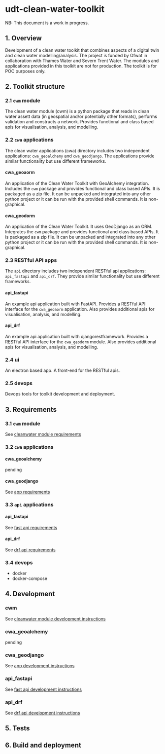 # udt-clean-water-toolkit

NB: This document is a work in progress.

## 1. Overview

Development of a clean water toolkit that combines aspects of a digital twin and clean water modelling/analysis. The project is funded by Ofwat in collaboration with Thames Water and Severn Trent Water. The modules and applications provided in this toolkit are not for production. The toolkit is for POC purposes only.

## 2. Toolkit structure

### 2.1 `cwm` module

The clean water module (cwm) is a python package that reads in clean water assett data (in geospatial and/or potentially other formats), performs validation and constructs a network. Provides functional and class based apis for visualisation, analysis, and modelling. 

### 2.2 `cwa` applications

The clean water applications (cwa) directory includes two independent applications: `cwa_geoalchemy` and `cwa_geodjango`. The applications provide similar functionality but use different frameworks.

#### cwa_geoaorm

An application of the Clean Water Toolkit with GeoAlchemy integration. Includes the `cwm` package and provides functional and class based APIs. It is packaged as a zip file. It can be unpacked and integrated into any other python project or it can be run with the provided shell commands. It is non-graphical. 

#### cwa_geodorm

An application of the Clean Water Toolkit. It uses GeoDjango as an ORM. Integrates the `cwm` package and provides functional and class based APIs. It is packaged as a zip file. It can be unpacked and integrated into any other python project or it can be run with the provided shell commands. It is non-graphical. 

### 2.3 RESTful API apps

The `api` directory includes two independent RESTful api applications: `api_fastapi` and `api_drf`. They provide similar functionality but use different frameworks.

#### api_fastapi

An example api application built with FastAPI. Provides a RESTful API interface for the `cwa_geoaorm` application. Also provides additional apis for visualisation, analysis, and modelling.

#### api_drf

An example api application built with djangorestframework. Provides a RESTful API interface for the `cwa_geodorm` module. Also provides additional apis for visualisation, analysis, and modelling.

### 2.4 ui

An electron based app. A front-end for the RESTful apis.

### 2.5 devops

Devops tools for toolkit development and deployment.


## 3. Requirements

### 3.1 `cwm` module

See [cleanwater module requirements](cwm/README.md#1-requirements)

### 3.2 `cwa` applications

#### cwa_geoalchemy

pending

<!-- See [app requirements](cwa_geoaorm/README.md#1-requirements) -->

#### cwa_geodjango

See [app requirements](cwa/cwa_geodjango/README.md#1-requirements)

### 3.3 `api` applications

#### api_fastapi

See [fast api requirements](api/api_fastapi/README.md#1-requirements)

#### api_drf

See [drf api requirements](api/api_drf/README.md#1-requirements)

### 3.4 devops

- docker
- docker-compose

## 4. Development

### cwm

See [cleanwater module development instructions](cwm/README.md#2-development)

### cwa_geoalchemy

pending

<!-- See [app requirements](cwa_geoaorm/README.md#1-requirements) -->

### cwa_geodjango

See [app development instructions](cwa/cwa_geodorm/README.md#2-development)

### api_fastapi

See [fast api development instructions](api/api_fastapi/README.md#2-development)

### api_drf

See [drf api development instructions](api/drf_fastapi/README.md#2-development)


## 5. Tests


## 6. Build and deployment


